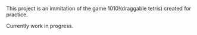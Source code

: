 This project is an immitation of the game 1010!(draggable tetris) created for practice.

Currently work in progress.
